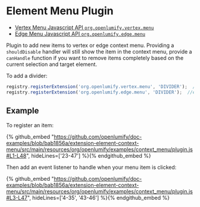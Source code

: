 Element Menu Plugin
===================
* [Vertex Menu Javascript API `org.openlumify.vertex.menu`](../../../javascript/org.openlumify.vertex.menu.html)
* [Edge Menu Javascript API `org.openlumify.edge.menu`](../../../javascript/org.openlumify.edge.menu.html)

Plugin to add new items to vertex or edge context menu. Providing a `shouldDisable` handler will still show the
item in the context menu, provide a `canHandle` function if you want to remove items completely based
on the current selection and target element.

To add a divider:

```js
registry.registerExtension('org.openlumify.vertex.menu', 'DIVIDER');  // vertex menu
registry.registerExtension('org.openlumify.edge.menu', 'DIVIDER');  //edge menu
```

## Example

To register an item:

{% github_embed "https://github.com/openlumify/doc-examples/blob/bab1856a/extension-element-context-menu/src/main/resources/org/openlumify/examples/context_menu/plugin.js#L1-L48", hideLines=['23-47'] %}{% endgithub_embed %}

Then add an event listener to handle when your menu item is clicked:

{% github_embed "https://github.com/openlumify/doc-examples/blob/bab1856a/extension-element-context-menu/src/main/resources/org/openlumify/examples/context_menu/plugin.js#L3-L47", hideLines=['4-35', '43-46'] %}{% endgithub_embed %}
